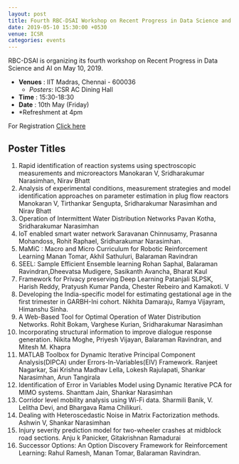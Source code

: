```yaml
---
layout: post
title: Fourth RBC-DSAI Workshop on Recent Progress in Data Science and AI
date: 2019-05-10 15:30:00 +0530
venue: ICSR
categories: events
---
```


RBC-DSAI is organizing its fourth workshop on Recent Progress in Data Science and AI on May 10, 2019.
<ul>
	<li>
		<b>Venues</b> : IIT Madras, Chennai - 600036
		<ul>
			<li> <i>Posters</i>: ICSR AC Dining Hall </li>
		</ul>
	</li>
	<li><b>Time</b> : 15:30-18:30</li>
	<li><b>Date</b> : 10th May (Friday)</li>
        <li>*Refreshment at 4pm</li>

</ul>
For Registration <a href="https://docs.google.com/forms/d/e/1FAIpQLScRP-HB0urICsAez8hyGT_0PIn3pjGLJ3DNYuJcsaS1RyTUhA/viewform?usp=sf_link">Click here</a>



<h2 class="post-title text-center"> Poster Titles </h2>
<ol class="publications">
  <li> 
     <span class="pub-title">
        Rapid identification of reaction systems using spectroscopic measurements and microreactors
     </span>
     <span class="pub-authors">
       Manokaran V, Sridharakumar Narasimhan, Nirav Bhatt
     </span>
  </li>
  <li> 
     <span class="pub-title">
       Analysis of experimental conditions, measurement strategies and model identification approaches on parameter estimation in plug flow reactors
     </span>
     <span class="pub-authors">
      Manokaran V, Tirthankar Sengupta, Sridharakumar Narasimhan and Nirav Bhatt
     </span>
  </li>
  <li> 
     <span class="pub-title">
       Operation of Intermittent Water Distribution Networks
     </span>
     <span class="pub-authors">
      Pavan Kotha, Sridharakumar Narasimhan
     </span>
  </li>
  <li> 
     <span class="pub-title">
       IoT enabled smart water network
     </span>
     <span class="pub-authors">
      Saravanan Chinnusamy, Prasanna Mohandoss, Rohit Raphael, Sridharakumar Narasimhan.
     </span>
  </li>
  <li> 
     <span class="pub-title">
       MaMiC : Macro and Micro Curriculum for Robotic Reinforcement Learning
     </span>
     <span class="pub-authors">
      Manan Tomar, Akhil Sathuluri, Balaraman Ravindran
     </span>
  </li>
  <li> 
     <span class="pub-title">
       SEEL: Sample Efficient Ensemble learning
     </span>
     <span class="pub-authors">
      Rohan Saphal, Balaraman Ravindran,Dheevatsa Mudigere, Sasikanth Avancha, Bharat Kaul 
     </span>
  </li>
  <li> 
     <span class="pub-title">
       Framework for Privacy preserving Deep Learning
     </span>
     <span class="pub-authors">
      Patanjali SLPSK, Harish Reddy, Pratyush Kumar Panda, Chester Rebeiro and Kamakoti. V
     </span>
  </li>
  <li> 
     <span class="pub-title">
       Developing the India-specific model for estimating gestational age in the first trimester in GARBH-Ini cohort.
     </span>
     <span class="pub-authors">
      Nikhita Damaraju, Ramya Vijayram, Himanshu Sinha.
     </span>
  </li>
  <li> 
     <span class="pub-title">
       A Web-Based Tool for Optimal Operation of Water Distribution Networks.
     </span>
     <span class="pub-authors">
      Rohit Bokam, Varghese Kurian, Sridharakumar Narasimhan
     </span>
  </li>
   <li> 
     <span class="pub-title">
       Incorporating structural information to improve dialogue response generation.
     </span>
     <span class="pub-authors">
      Nikita Moghe, Priyesh Vijayan, Balaraman Ravindran, and Mitesh M. Khapra
     </span>
  </li>
  <li> 
     <span class="pub-title">
       MATLAB Toolbox for Dynamic Iterative Principal Component Analysis(DIPCA) under Errors-In-Variables(EIV) Framework.
     </span>
     <span class="pub-authors">
      Ranjeet Nagarkar, Sai Krishna Madhav Lella, Lokesh Rajulapati, Shankar Narasimhan, Arun Tangirala
     </span>
  </li>
  <li> 
     <span class="pub-title">
       Identification of Error in Variables Model using Dynamic Iterative PCA for MIMO systems.
     </span>
     <span class="pub-authors">
      Shanttam Jain, Shankar Narasimhan
     </span>
  </li>
  <li> 
     <span class="pub-title">
       Corridor level mobility analysis using Wi-Fi data.
     </span>
     <span class="pub-authors">
      Sharmili Banik, V. Lelitha Devi, and Bhargava Rama Chilikuri.
     </span>
  </li>
  <li> 
     <span class="pub-title">
       Dealing with Heteroscedastic Noise in  Matrix Factorization methods.
     </span>
     <span class="pub-authors">
      Ashwin V, Shankar Narasimhan
     </span>
  </li>
  <li> 
     <span class="pub-title">
       Injury severity prediction model for two-wheeler crashes at midblock road sections.
     </span>
     <span class="pub-authors">
      Anju k Panicker, Gitakrishnan Ramadurai
     </span>
  </li>
  <li> 
     <span class="pub-title">
       Successor Options: An Option Discovery Framework for Reinforcement Learning:
     </span>
     <span class="pub-authors">
      Rahul Ramesh, Manan Tomar, Balaraman Ravindran.
     </span>
  </li>
 </ol>
<!--
<style>
body {
  font-family: Verdana, sans-serif;
 margin: 0;
}

* {
  box-sizing: border-box;
}

.row > .column {
  padding: 0 8px;
}

.row:after {
  content: "";
  display: table;
  clear: both;
}

.column {
  float: left;
  width: 25%;
}

/* The Modal (background) */
.modal {
  display: none;
  position: fixed;
  z-index: 1;
  padding-top: 100px;
  left: 0;
  top: 0;
  width: 100%;
  height: 100%;
  overflow: auto;
  background-color: black;
}

/* Modal Content */
.modal-content {
  position: relative;
  background-color: #fefefe;
  margin: auto;
  padding: 0;
  width: 90%;
  max-width: 1200px;
}

/* The Close Button */
.close {
  color: white;
  position: absolute;
  top: 10px;
  right: 25px;
  font-size: 35px;
  font-weight: bold;
}

.close:hover,
.close:focus {
  color: #999;
  text-decoration: none;
  cursor: pointer;
}

.mySlides {
  display: none;
}

.cursor {
  cursor: pointer
}

/* Next & previous buttons */
.prev,
.next {
  cursor: pointer;
  position: absolute;
  top: 50%;
  width: auto;
  padding: 16px;
  margin-top: -50px;
  color: white;
  font-weight: bold;
  font-size: 20px;
  transition: 0.6s ease;
  border-radius: 0 3px 3px 0;
  user-select: none;
  -webkit-user-select: none;
}

/* Position the "next button" to the right */
.next {
  right: 0;
  border-radius: 3px 0 0 3px;
}

/* On hover, add a black background color with a little bit see-through */
.prev:hover,
.next:hover {
  background-color: rgba(0, 0, 0, 0.8);
}

/* Number text (1/3 etc) */
.numbertext {
  color: #f2f2f2;
  font-size: 12px;
  padding: 8px 12px;
  position: absolute;
  top: 0;
}

img {
  margin-bottom: -4px;
}

.caption-container {
  text-align: center;
  background-color: black;
  padding: 2px 16px;
  color: white;
}

.demo {
  opacity: 0.6;
}

.active,
.demo:hover {
  opacity: 1;
}

img.hover-shadow {
  transition: 0.3s
}

.hover-shadow:hover {
  box-shadow: 0 4px 8px 0 rgba(0, 0, 0, 0.2), 0 6px 20px 0 rgba(0, 0, 0, 0.19)
}
</style>
<body>

<h2 style="text-align:center">Lightbox</h2>

<div class="row">
  <div class="column">
    <img src="/images/ws1.jpg" style="width:100%" onclick="openModal();currentSlide(1)" class="hover-shadow cursor">
  </div>
  <div class="column">
    <img src="/images/ws2.jpg" style="width:100%" onclick="openModal();currentSlide(2)" class="hover-shadow cursor">
  </div>
  <div class="column">
    <img src="/images/ws3.jpg" style="width:100%" onclick="openModal();currentSlide(3)" class="hover-shadow cursor">
  </div>
  <div class="column">
    <img src="/images/ws4.jpg" style="width:100%" onclick="openModal();currentSlide(4)" class="hover-shadow cursor">
  </div>
 <div class="column">
    <img src="/images/ws5.jpg" style="width:100%" onclick="openModal();currentSlide(4)" class="hover-shadow cursor">
  </div>
 <div class="column">
    <img src="/images/ws6.jpg" style="width:100%" onclick="openModal();currentSlide(4)" class="hover-shadow cursor">
  </div>
 <div class="column">
    <img src="/images/ws7.jpg" style="width:100%" onclick="openModal();currentSlide(4)" class="hover-shadow cursor">
  </div>
 <div class="column">
    <img src="/images/ws8.jpg" style="width:100%" onclick="openModal();currentSlide(4)" class="hover-shadow cursor">
  </div>
 <div class="column">
    <img src="/images/ws9.jpg" style="width:100%" onclick="openModal();currentSlide(4)" class="hover-shadow cursor">
  </div>
 <div class="column">
    <img src="/images/ws10.jpg" style="width:100%" onclick="openModal();currentSlide(4)" class="hover-shadow cursor">
  </div>
 <div class="column">
    <img src="/images/ws11.jpg" style="width:100%" onclick="openModal();currentSlide(4)" class="hover-shadow cursor">
  </div>
 <div class="column">
    <img src="/images/ws12.jpg" style="width:100%" onclick="openModal();currentSlide(4)" class="hover-shadow cursor">
  </div>
 <div class="column">
    <img src="/images/ws13.jpg" style="width:100%" onclick="openModal();currentSlide(4)" class="hover-shadow cursor">
  </div>
 <div class="column">
    <img src="/images/ws14.jpg" style="width:100%" onclick="openModal();currentSlide(4)" class="hover-shadow cursor">
  </div>
 <div class="column">
    <img src="/images/ws15.jpg" style="width:100%" onclick="openModal();currentSlide(4)" class="hover-shadow cursor">
  </div>
 <div class="column">
    <img src="/images/ws16.jpg" style="width:100%" onclick="openModal();currentSlide(4)" class="hover-shadow cursor">
  </div>
 <div class="column">
    <img src="/images/ws14.jpg" style="width:100%" onclick="openModal();currentSlide(4)" class="hover-shadow cursor">
  </div>
 <div class="column">
    <img src="/images/ws18.jpg" style="width:100%" onclick="openModal();currentSlide(4)" class="hover-shadow cursor">
  </div>
 <div class="column">
    <img src="/images/ws19.jpg" style="width:100%" onclick="openModal();currentSlide(4)" class="hover-shadow cursor">
  </div>
 <div class="column">
    <img src="/images/ws20.jpg" style="width:100%" onclick="openModal();currentSlide(4)" class="hover-shadow cursor">
  </div>
 <div class="column">
    <img src="/images/ws21.jpg" style="width:100%" onclick="openModal();currentSlide(4)" class="hover-shadow cursor">
  </div>
 <div class="column">
    <img src="/images/ws22.jpg" style="width:100%" onclick="openModal();currentSlide(4)" class="hover-shadow cursor">
  </div>
 <div class="column">
    <img src="/images/ws23.jpg" style="width:100%" onclick="openModal();currentSlide(4)" class="hover-shadow cursor">
  </div>
 <div class="column">
    <img src="/images/ws24.jpg" style="width:100%" onclick="openModal();currentSlide(4)" class="hover-shadow cursor">
  </div>
 <div class="column">
    <img src="/images/ws25.jpg" style="width:100%" onclick="openModal();currentSlide(4)" class="hover-shadow cursor">
  </div>
 <div class="column">
    <img src="/images/ws26.jpg" style="width:100%" onclick="openModal();currentSlide(4)" class="hover-shadow cursor">
  </div>
 <div class="column">
    <img src="/images/ws27.jpg" style="width:100%" onclick="openModal();currentSlide(4)" class="hover-shadow cursor">
  </div>
 <div class="column">
    <img src="/images/ws28.jpg" style="width:100%" onclick="openModal();currentSlide(4)" class="hover-shadow cursor">
  </div>
 <div class="column">
    <img src="/images/ws29.jpg" style="width:100%" onclick="openModal();currentSlide(4)" class="hover-shadow cursor">
  </div>
 <div class="column">
    <img src="/images/ws30.jpg" style="width:100%" onclick="openModal();currentSlide(4)" class="hover-shadow cursor">
  </div>
 <div class="column">
    <img src="/images/ws31.jpg" style="width:100%" onclick="openModal();currentSlide(4)" class="hover-shadow cursor">
  </div>
 <div class="column">
    <img src="/images/ws32.jpg" style="width:100%" onclick="openModal();currentSlide(4)" class="hover-shadow cursor">
  </div>
 <div class="column">
    <img src="/images/ws33.jpg" style="width:100%" onclick="openModal();currentSlide(4)" class="hover-shadow cursor">
  </div>
 <div class="column">
    <img src="/images/ws34.jpg" style="width:100%" onclick="openModal();currentSlide(4)" class="hover-shadow cursor">
  </div>
 <div class="column">
    <img src="/images/ws35.jpg" style="width:100%" onclick="openModal();currentSlide(4)" class="hover-shadow cursor">
  </div>
 <div class="column">
    <img src="/images/ws36.jpg" style="width:100%" onclick="openModal();currentSlide(4)" class="hover-shadow cursor">
  </div>
 <div class="column">
    <img src="/images/ws37.jpg" style="width:100%" onclick="openModal();currentSlide(4)" class="hover-shadow cursor">
  </div>
 <div class="column">
    <img src="/images/ws38.jpg" style="width:100%" onclick="openModal();currentSlide(4)" class="hover-shadow cursor">
  </div>
 <div class="column">
    <img src="/images/ws39.jpg" style="width:100%" onclick="openModal();currentSlide(4)" class="hover-shadow cursor">
  </div>
 <div class="column">
    <img src="/images/ws40.jpg" style="width:100%" onclick="openModal();currentSlide(4)" class="hover-shadow cursor">
  </div>
 <div class="column">
    <img src="/images/ws41.jpg" style="width:100%" onclick="openModal();currentSlide(4)" class="hover-shadow cursor">
  </div>
 <div class="column">
    <img src="/images/ws42.jpg" style="width:100%" onclick="openModal();currentSlide(4)" class="hover-shadow cursor">
  </div>
 <div class="column">
    <img src="/images/ws43.jpg" style="width:100%" onclick="openModal();currentSlide(4)" class="hover-shadow cursor">
  </div>
 <div class="column">
    <img src="/images/ws44.jpg" style="width:100%" onclick="openModal();currentSlide(4)" class="hover-shadow cursor">
  </div>
 <div class="column">
    <img src="/images/ws45.jpg" style="width:100%" onclick="openModal();currentSlide(4)" class="hover-shadow cursor">
  </div>
 <div class="column">
    <img src="/images/ws46.jpg" style="width:100%" onclick="openModal();currentSlide(4)" class="hover-shadow cursor">
  </div>
 <div class="column">
    <img src="/images/ws47.jpg" style="width:100%" onclick="openModal();currentSlide(4)" class="hover-shadow cursor">
  </div>
 <div class="column">
    <img src="/images/ws48.jpg" style="width:100%" onclick="openModal();currentSlide(4)" class="hover-shadow cursor">
  </div>
 <div class="column">
    <img src="/images/ws49.jpg" style="width:100%" onclick="openModal();currentSlide(4)" class="hover-shadow cursor">
  </div>
 <div class="column">
    <img src="/images/ws50.jpg" style="width:100%" onclick="openModal();currentSlide(4)" class="hover-shadow cursor">
  </div>
 <div class="column">
    <img src="/images/ws51.jpg" style="width:100%" onclick="openModal();currentSlide(4)" class="hover-shadow cursor">
  </div>
 <div class="column">
    <img src="/images/ws52.jpg" style="width:100%" onclick="openModal();currentSlide(4)" class="hover-shadow cursor">
  </div>
</div>

<div id="myModal" class="modal">
  <span class="close cursor" onclick="closeModal()">&times;</span>
  <div class="modal-content">

    <div class="mySlides">
      <div class="numbertext">1 / 52</div>
      <img src="/images/ws1.jpg" style="width:100%">
    </div>

    <div class="mySlides">
      <div class="numbertext">2 / 52</div>
      <img src="/images/ws2.jpg" style="width:100%">
    </div>

    <div class="mySlides">
      <div class="numbertext">3 / 52</div>
      <img src="/images/ws3.jpg" style="width:100%">
    </div>
    
    <div class="mySlides">
      <div class="numbertext">4 / 52</div>
      <img src="/images/ws4.jpg" style="width:100%">
    </div>
  <div class="mySlides">
      <div class="numbertext">5 / 52</div>
      <img src="/images/ws5.jpg" style="width:100%">
    </div>
  <div class="mySlides">
      <div class="numbertext">6 / 52</div>
      <img src="/images/ws6.jpg" style="width:100%">
    </div>
  <div class="mySlides">
      <div class="numbertext">7 / 52</div>
      <img src="/images/ws7.jpg" style="width:100%">
    </div>
  <div class="mySlides">
      <div class="numbertext">8 / 52</div>
      <img src="/images/ws8.jpg" style="width:100%">
    </div>
  <div class="mySlides">
      <div class="numbertext">9 / 52</div>
      <img src="/images/ws9.jpg" style="width:100%">
    </div>
  <div class="mySlides">
      <div class="numbertext">10 / 52</div>
      <img src="/images/ws10.jpg" style="width:100%">
    </div>
  <div class="mySlides">
      <div class="numbertext">11 / 52</div>
      <img src="/images/ws11.jpg" style="width:100%">
    </div>
  <div class="mySlides">
      <div class="numbertext">12 / 52</div>
      <img src="/images/ws12.jpg" style="width:100%">
    </div>
  <div class="mySlides">
      <div class="numbertext">13 / 52</div>
      <img src="/images/ws13.jpg" style="width:100%">
    </div>
  <div class="mySlides">
      <div class="numbertext">14 / 52</div>
      <img src="/images/ws14.jpg" style="width:100%">
    </div>
  <div class="mySlides">
      <div class="numbertext">15 / 52</div>
      <img src="/images/ws15.jpg" style="width:100%">
    </div>
  <div class="mySlides">
      <div class="numbertext">16 / 52</div>
      <img src="/images/ws16.jpg" style="width:100%">
    </div>
  <div class="mySlides">
      <div class="numbertext">17 / 52</div>
      <img src="/images/ws17.jpg" style="width:100%">
    </div>
  <div class="mySlides">
      <div class="numbertext">18 / 52</div>
      <img src="/images/ws18.jpg" style="width:100%">
    </div>
  <div class="mySlides">
      <div class="numbertext">19 / 52</div>
      <img src="/images/ws19.jpg" style="width:100%">
    </div>
  <div class="mySlides">
      <div class="numbertext">20 / 52</div>
      <img src="/images/ws20.jpg" style="width:100%">
    </div>
  <div class="mySlides">
      <div class="numbertext">21 / 52</div>
      <img src="/images/ws21.jpg" style="width:100%">
    </div>
  <div class="mySlides">
      <div class="numbertext">22 / 52</div>
      <img src="/images/ws22.jpg" style="width:100%">
    </div>
  <div class="mySlides">
      <div class="numbertext">23 / 52</div>
      <img src="/images/ws23.jpg" style="width:100%">
    </div>
  <div class="mySlides">
      <div class="numbertext">24 / 52</div>
      <img src="/images/ws24.jpg" style="width:100%">
    </div>
  <div class="mySlides">
      <div class="numbertext">25 / 52</div>
      <img src="/images/ws25.jpg" style="width:100%">
    </div>
  <div class="mySlides">
      <div class="numbertext">26 / 52</div>
      <img src="/images/ws26.jpg" style="width:100%">
    </div>
  <div class="mySlides">
      <div class="numbertext">27 / 52</div>
      <img src="/images/ws27.jpg" style="width:100%">
    </div>
  <div class="mySlides">
      <div class="numbertext">28 / 52</div>
      <img src="/images/ws28.jpg" style="width:100%">
    </div>
  <div class="mySlides">
      <div class="numbertext">29 / 52</div>
      <img src="/images/ws29.jpg" style="width:100%">
    </div>
  <div class="mySlides">
      <div class="numbertext">30 / 52</div>
      <img src="/images/ws30.jpg" style="width:100%">
    </div>
  <div class="mySlides">
      <div class="numbertext">31 / 52</div>
      <img src="/images/ws31.jpg" style="width:100%">
    </div>
  <div class="mySlides">
      <div class="numbertext">32 / 52</div>
      <img src="/images/ws32.jpg" style="width:100%">
    </div>
  <div class="mySlides">
      <div class="numbertext">33 / 52</div>
      <img src="/images/ws33.jpg" style="width:100%">
    </div>
  <div class="mySlides">
      <div class="numbertext">34 / 52</div>
      <img src="/images/ws34.jpg" style="width:100%">
    </div>
  <div class="mySlides">
      <div class="numbertext">35 / 52</div>
      <img src="/images/ws35.jpg" style="width:100%">
    </div>
  <div class="mySlides">
      <div class="numbertext">36 / 52</div>
      <img src="/images/ws36.jpg" style="width:100%">
    </div>
  <div class="mySlides">
      <div class="numbertext">37 / 52</div>
      <img src="/images/ws37.jpg" style="width:100%">
    </div>
  <div class="mySlides">
      <div class="numbertext">38 / 52</div>
      <img src="/images/ws38.jpg" style="width:100%">
    </div>
  <div class="mySlides">
      <div class="numbertext">39 / 52</div>
      <img src="/images/ws39.jpg" style="width:100%">
    </div>
  <div class="mySlides">
      <div class="numbertext">40 / 52</div>
      <img src="/images/ws40.jpg" style="width:100%">
    </div>
  <div class="mySlides">
      <div class="numbertext">41 / 52</div>
      <img src="/images/ws41.jpg" style="width:100%">
    </div>
  <div class="mySlides">
      <div class="numbertext">42 / 52</div>
      <img src="/images/ws42.jpg" style="width:100%">
    </div>
  <div class="mySlides">
      <div class="numbertext">43 / 52</div>
      <img src="/images/ws43.jpg" style="width:100%">
    </div>
  <div class="mySlides">
      <div class="numbertext">44 / 52</div>
      <img src="/images/ws44.jpg" style="width:100%">
    </div>
  <div class="mySlides">
      <div class="numbertext">45 / 52</div>
      <img src="/images/ws45.jpg" style="width:100%">
    </div>
  <div class="mySlides">
      <div class="numbertext">46 / 52</div>
      <img src="/images/ws46.jpg" style="width:100%">
    </div>
  <div class="mySlides">
      <div class="numbertext">47 / 52</div>
      <img src="/images/ws47.jpg" style="width:100%">
    </div>
  <div class="mySlides">
      <div class="numbertext">48 / 52</div>
      <img src="/images/ws48.jpg" style="width:100%">
    </div>
  <div class="mySlides">
      <div class="numbertext">49 / 52</div>
      <img src="/images/ws49.jpg" style="width:100%">
    </div>
  <div class="mySlides">
      <div class="numbertext">50 / 52</div>
      <img src="/images/ws50.jpg" style="width:100%">
    </div>
  <div class="mySlides">
      <div class="numbertext">51 / 52</div>
      <img src="/images/ws51.jpg" style="width:100%">
    </div>
  <div class="mySlides">
      <div class="numbertext">52 / 52</div>
      <img src="/images/ws52.jpg" style="width:100%">
    </div>

     <a class="prev" onclick="plusSlides(-1)">&#10094;</a>
    <a class="next" onclick="plusSlides(1)">&#10095;</a>

    <div class="caption-container">
      <p id="caption"></p>
    </div>


    <div class="column">
      <img class="demo cursor" src="/images/ws1.jpg" style="width:100%" onclick="currentSlide(1)" alt="Workshop Photograph">
    </div>
    <div class="column">
      <img class="demo cursor" src="/images/ws2.jpg" style="width:100%" onclick="currentSlide(2)" alt="Workshop Photograph">
    </div>
    <div class="column">
      <img class="demo cursor" src="/images/ws3.jpg" style="width:100%" onclick="currentSlide(3)" alt="Workshop Photograph">
    </div>
    <div class="column">
      <img class="demo cursor" src="/images/ws4.jpg" style="width:100%" onclick="currentSlide(4)" alt="Workshop Photograph">
    </div>
<div class="column">
      <img class="demo cursor" src="/images/ws5.jpg" style="width:100%" onclick="currentSlide(5)" alt="Workshop Photograph">
    </div>
<div class="column">
      <img class="demo cursor" src="/images/ws6.jpg" style="width:100%" onclick="currentSlide(6)" alt="Workshop Photograph">
    </div>
<div class="column">
      <img class="demo cursor" src="/images/ws7.jpg" style="width:100%" onclick="currentSlide(7)" alt="Workshop Photograph">
    </div>
<div class="column">
      <img class="demo cursor" src="/images/ws8.jpg" style="width:100%" onclick="currentSlide(8)" alt="Workshop Photograph">
    </div>
<div class="column">
      <img class="demo cursor" src="/images/ws9.jpg" style="width:100%" onclick="currentSlide(9)" alt="Workshop Photograph">
    </div>
<div class="column">
      <img class="demo cursor" src="/images/ws10.jpg" style="width:100%" onclick="currentSlide(10)" alt="Workshop Photograph">
    </div>
<div class="column">
      <img class="demo cursor" src="/images/ws11.jpg" style="width:100%" onclick="currentSlide(11)" alt="Workshop Photograph">
    </div>
<div class="column">
      <img class="demo cursor" src="/images/ws12.jpg" style="width:100%" onclick="currentSlide(12)" alt="Workshop Photograph">
    </div>
<div class="column">
      <img class="demo cursor" src="/images/ws13.jpg" style="width:100%" onclick="currentSlide(13)" alt="Workshop Photograph">
    </div>
<div class="column">
      <img class="demo cursor" src="/images/ws14.jpg" style="width:100%" onclick="currentSlide(14)" alt="Workshop Photograph">
    </div>
<div class="column">
      <img class="demo cursor" src="/images/ws15.jpg" style="width:100%" onclick="currentSlide(15)" alt="Workshop Photograph">
    </div>
<div class="column">
      <img class="demo cursor" src="/images/ws16.jpg" style="width:100%" onclick="currentSlide(16)" alt="Workshop Photograph">
    </div>
<div class="column">
      <img class="demo cursor" src="/images/ws17.jpg" style="width:100%" onclick="currentSlide(17)" alt="Workshop Photograph">
    </div>
<div class="column">
      <img class="demo cursor" src="/images/ws18.jpg" style="width:100%" onclick="currentSlide(18)" alt="Workshop Photograph">
    </div>
<div class="column">
      <img class="demo cursor" src="/images/ws19.jpg" style="width:100%" onclick="currentSlide(19)" alt="Workshop Photograph">
    </div>
<div class="column">
      <img class="demo cursor" src="/images/ws20.jpg" style="width:100%" onclick="currentSlide(20)" alt="Workshop Photograph">
    </div>
<div class="column">
      <img class="demo cursor" src="/images/ws21.jpg" style="width:100%" onclick="currentSlide(21)" alt="Workshop Photograph">
    </div>
<div class="column">
      <img class="demo cursor" src="/images/ws22.jpg" style="width:100%" onclick="currentSlide(22)" alt="Workshop Photograph">
    </div>
<div class="column">
      <img class="demo cursor" src="/images/ws23.jpg" style="width:100%" onclick="currentSlide(23)" alt="Workshop Photograph">
    </div>
<div class="column">
      <img class="demo cursor" src="/images/ws24.jpg" style="width:100%" onclick="currentSlide(24)" alt="Workshop Photograph">
    </div>
<div class="column">
      <img class="demo cursor" src="/images/ws25.jpg" style="width:100%" onclick="currentSlide(25)" alt="Workshop Photograph">
    </div>
<div class="column">
      <img class="demo cursor" src="/images/ws26.jpg" style="width:100%" onclick="currentSlide(26)" alt="Workshop Photograph">
    </div>
<div class="column">
      <img class="demo cursor" src="/images/ws27.jpg" style="width:100%" onclick="currentSlide(27)" alt="Workshop Photograph">
    </div>
<div class="column">
      <img class="demo cursor" src="/images/ws28.jpg" style="width:100%" onclick="currentSlide(28)" alt="Workshop Photograph">
    </div>
<div class="column">
      <img class="demo cursor" src="/images/ws29.jpg" style="width:100%" onclick="currentSlide(29)" alt="Workshop Photograph">
    </div>
<div class="column">
      <img class="demo cursor" src="/images/ws30.jpg" style="width:100%" onclick="currentSlide(30)" alt="Workshop Photograph">
    </div>
<div class="column">
      <img class="demo cursor" src="/images/ws31.jpg" style="width:100%" onclick="currentSlide(31)" alt="Workshop Photograph">
    </div>
<div class="column">
      <img class="demo cursor" src="/images/ws32.jpg" style="width:100%" onclick="currentSlide(32)" alt="Workshop Photograph">
    </div>
<div class="column">
      <img class="demo cursor" src="/images/ws33.jpg" style="width:100%" onclick="currentSlide(33)" alt="Workshop Photograph">
    </div>
<div class="column">
      <img class="demo cursor" src="/images/ws34.jpg" style="width:100%" onclick="currentSlide(34)" alt="Workshop Photograph">
    </div>
<div class="column">
      <img class="demo cursor" src="/images/ws35.jpg" style="width:100%" onclick="currentSlide(35)" alt="Workshop Photograph">
    </div>
<div class="column">
      <img class="demo cursor" src="/images/ws36.jpg" style="width:100%" onclick="currentSlide(36)" alt="Workshop Photograph">
    </div>
<div class="column">
      <img class="demo cursor" src="/images/ws37.jpg" style="width:100%" onclick="currentSlide(37)" alt="Workshop Photograph">
    </div>
<div class="column">
      <img class="demo cursor" src="/images/ws38.jpg" style="width:100%" onclick="currentSlide(38)" alt="Workshop Photograph">
    </div>
<div class="column">
      <img class="demo cursor" src="/images/ws39.jpg" style="width:100%" onclick="currentSlide(39)" alt="Workshop Photograph">
    </div>
<div class="column">
      <img class="demo cursor" src="/images/ws40.jpg" style="width:100%" onclick="currentSlide(40)" alt="Workshop Photograph">
    </div>
<div class="column">
      <img class="demo cursor" src="/images/ws41.jpg" style="width:100%" onclick="currentSlide(41)" alt="Workshop Photograph">
    </div>
<div class="column">
      <img class="demo cursor" src="/images/ws42.jpg" style="width:100%" onclick="currentSlide(42)" alt="Workshop Photograph">
    </div>
<div class="column">
      <img class="demo cursor" src="/images/ws43.jpg" style="width:100%" onclick="currentSlide(43)" alt="Workshop Photograph">
    </div>
<div class="column">
      <img class="demo cursor" src="/images/ws44.jpg" style="width:100%" onclick="currentSlide(44)" alt="Workshop Photograph">
    </div>
<div class="column">
      <img class="demo cursor" src="/images/ws45.jpg" style="width:100%" onclick="currentSlide(45)" alt="Workshop Photograph">
    </div>
<div class="column">
      <img class="demo cursor" src="/images/ws46.jpg" style="width:100%" onclick="currentSlide(46)" alt="Workshop Photograph">
    </div>
<div class="column">
      <img class="demo cursor" src="/images/ws47.jpg" style="width:100%" onclick="currentSlide(47)" alt="Workshop Photograph">
    </div>
<div class="column">
      <img class="demo cursor" src="/images/ws48.jpg" style="width:100%" onclick="currentSlide(48)" alt="Workshop Photograph">
    </div>
<div class="column">
      <img class="demo cursor" src="/images/ws49.jpg" style="width:100%" onclick="currentSlide(49)" alt="Workshop Photograph">
    </div>
<div class="column">
      <img class="demo cursor" src="/images/ws50.jpg" style="width:100%" onclick="currentSlide(50)" alt="Workshop Photograph">
    </div>
<div class="column">
      <img class="demo cursor" src="/images/ws51.jpg" style="width:100%" onclick="currentSlide(51)" alt="Workshop Photograph">
    </div>
<div class="column">
      <img class="demo cursor" src="/images/ws52.jpg" style="width:100%" onclick="currentSlide(52)" alt="Workshop Photograph">
    </div>
 </div>
</div>

<script>
function openModal() {
  document.getElementById('myModal').style.display = "block";
}

function closeModal() {
  document.getElementById('myModal').style.display = "none";
}

var slideIndex = 1;
showSlides(slideIndex);

function plusSlides(n) {
  showSlides(slideIndex += n);
}

function currentSlide(n) {
  showSlides(slideIndex = n);
}

function showSlides(n) {
  var i;
  var slides = document.getElementsByClassName("mySlides");
  var dots = document.getElementsByClassName("demo");
  var captionText = document.getElementById("caption");
  if (n > slides.length) {slideIndex = 1}
  if (n < 1) {slideIndex = slides.length}
  for (i = 0; i < slides.length; i++) {
      slides[i].style.display = "none";
  }
  for (i = 0; i < dots.length; i++) {
      dots[i].className = dots[i].className.replace(" active", "");
  }
  slides[slideIndex-1].style.display = "block";
  dots[slideIndex-1].className += " active";
  captionText.innerHTML = dots[slideIndex-1].alt;
}
</script>
    
</body>


-->
